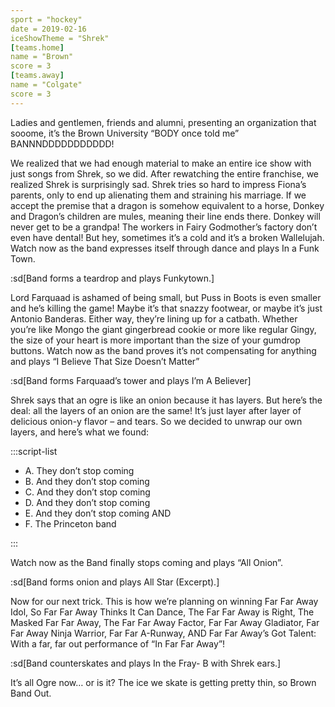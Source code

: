 ```yaml
---
sport = "hockey"
date = 2019-02-16
iceShowTheme = "Shrek"
[teams.home]
name = "Brown"
score = 3
[teams.away]
name = "Colgate"
score = 3
---
```


Ladies and gentlemen, friends and alumni, presenting an organization that sooome, it’s the Brown University “BODY once told me” BANNNDDDDDDDDDDD!

We realized that we had enough material to make an entire ice show with just songs from Shrek, so we did. After rewatching the entire franchise, we realized Shrek is surprisingly sad. Shrek tries so hard to impress Fiona’s parents, only to end up alienating them and straining his marriage. If we accept the premise that a dragon is somehow equivalent to a horse, Donkey and Dragon’s children are mules, meaning their line ends there. Donkey will never get to be a grandpa! The workers in Fairy Godmother’s factory don’t even have dental! But hey, sometimes it’s a cold and it’s a broken Wallelujah. Watch now as the band expresses itself through dance and plays In a Funk Town.

:sd[Band forms a teardrop and plays Funkytown.]

Lord Farquaad is ashamed of being small, but Puss in Boots is even smaller and he’s killing the game! Maybe it’s that snazzy footwear, or maybe it’s just Antonio Banderas. Either way, they’re lining up for a catbath. Whether you’re like Mongo the giant gingerbread cookie or more like regular Gingy, the size of your heart is more important than the size of your gumdrop buttons. Watch now as the band proves it’s not compensating for anything and plays “I Believe That Size Doesn’t Matter”

:sd[Band forms Farquaad’s tower and plays I’m A Believer]

Shrek says that an ogre is like an onion because it has layers. But here’s the deal: all the layers of an onion are the same! It’s just layer after layer of delicious onion-y flavor – and tears. So we decided to unwrap our own layers, and here’s what we found:

:::script-list

- A. They don’t stop coming
- B. And they don’t stop coming
- C. And they don’t stop coming
- D. And they don’t stop coming
- E. And they don’t stop coming AND
- F. The Princeton band

:::

Watch now as the Band finally stops coming and plays “All Onion”.

:sd[Band forms onion and plays All Star (Excerpt).]

Now for our next trick. This is how we’re planning on winning Far Far Away Idol, So Far Far Away Thinks It Can Dance, The Far Far Away is Right, The Masked Far Far Away, The Far Far Away Factor, Far Far Away Gladiator, Far Far Away Ninja Warrior, Far Far A-Runway, AND Far Far Away’s Got Talent: With a far, far out performance of “In Far Far Away”!

:sd[Band counterskates and plays In the Fray- B with Shrek ears.]

It’s all Ogre now… or is it? The ice we skate is getting pretty thin, so Brown Band Out.

